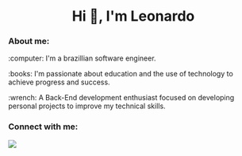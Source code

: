 <h1 align="center">Hi 👋, I'm Leonardo</h1>
<h3 align="left">About me:</h3>
<p align="left">:computer: I'm a brazillian software engineer.</p>
<p align="left">:books: I'm passionate about education and the use of technology to achieve progress and success.</p>
<p align="left">:wrench: A Back-End development enthusiast focused on developing personal projects to improve my technical skills.</p>

<h3 align="left">Connect with me:</h3>
<div>
  <a target="blank" href="https://linkedin.com/in/leonardo-antonio-pinto/"><img src="https://img.shields.io/badge/LinkedIn-0077B5?style=for-the-badge&logo=linkedin&logoColor=white" /></a>
</div>
